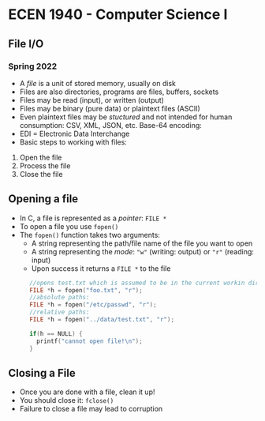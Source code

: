 
# ECEN 1940 - Computer Science I
## File I/O
### Spring 2022


* A *file* is a unit of stored memory, usually on disk
* Files are also directories, programs are files, buffers, sockets
* Files may be read (input), or written (output)
* Files may be binary (pure data) or plaintext files (ASCII)
* Even plaintext files may be *stuctured* and not intended for human consumption: CSV, XML, JSON, etc. Base-64 encoding:
* EDI = Electronic Data Interchange
* Basic steps to working with files:
 1. Open the file
 2. Process the file
 3. Close the file

## Opening a file

* In C, a file is represented as a *pointer*: `FILE *`
* To open a file you use `fopen()`
* The `fopen()` function takes two arguments:
  * A string representing the path/file name of the file you want to open
  * A string representing the *mode*: `"w"` (writing: output) or `"r"` (reading: input)
  * Upon success it returns a `FILE *` to the file

```c  
      //opens test.txt which is assumed to be in the current workin directory
      FILE *h = fopen("foo.txt", "r");
      //absolute paths:
      FILE *h = fopen("/etc/passwd", "r");
      //relative paths:
      FILE *h = fopen("../data/test.txt", "r");

      if(h == NULL) {
        printf("cannot open file!\n");
      }  
```

## Closing a File

* Once you are done with a file, clean it up!
* You should close it: `fclose()`
* Failure to close a file may lead to corruption
